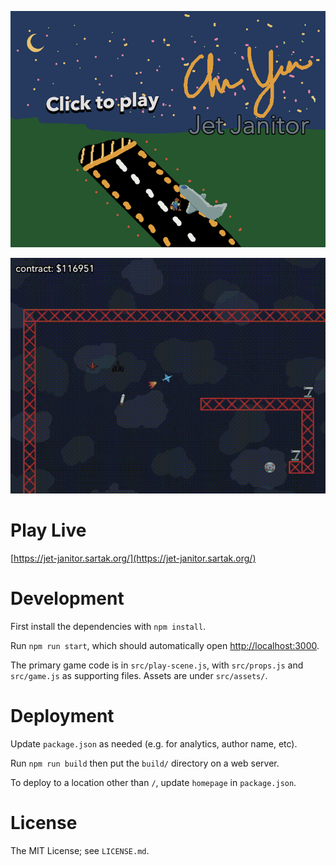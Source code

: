 [![Chuck Yeager's Jet Janitor](https://github.com/sartak/jet-janitor/blob/master/src/assets/cover.png?raw=true)](https://jet-janitor.sartak.org/)


[![Chuck Yeager's Jet Janitor gameplay demo](https://github.com/sartak/jet-janitor/blob/master/src/assets/gameplay.gif?raw=true)](https://jet-janitor.sartak.org/)

# Play Live

[https://jet-janitor.sartak.org/](https://jet-janitor.sartak.org/)

# Development

First install the dependencies with `npm install`.

Run `npm run start`, which should automatically open
[http://localhost:3000](http://localhost:3000).

The primary game code is in `src/play-scene.js`, with `src/props.js` and
`src/game.js` as supporting files. Assets are under `src/assets/`.

# Deployment

Update `package.json` as needed (e.g. for analytics, author name, etc).

Run `npm run build` then put the `build/` directory on a web server.

To deploy to a location other than `/`, update `homepage` in `package.json`.

# License

The MIT License; see `LICENSE.md`.

